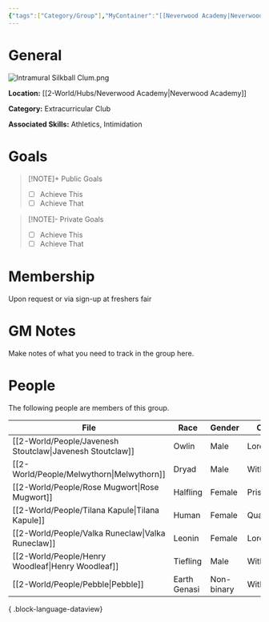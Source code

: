 ```yaml
---
{"tags":["Category/Group"],"MyContainer":"[[Neverwood Academy|Neverwood Academy]]","MyCategory":"Extracurricular Club","image":"Intramural Silkball Clum.png","obsidianUIMode":"preview","leaders":null,"staff":null,"members":null,"initiates":null,"primary_contact":null,"Skill1":"Athletics","Skill2":"Intimidation","dg-publish":true,"permalink":"/2-world/groups/intramural-silkball-club/","dgPassFrontmatter":true,"updated":"2025-09-29T12:50:14.000+01:00"}
---
```



# General

![Intramural Silkball Clum.png](/img/user/z_Assets/Extracurriculars/Intramural%20Silkball%20Clum.png)

**Location:** [[2-World/Hubs/Neverwood Academy\|Neverwood Academy]]

**Category:** Extracurricular Club

**Associated Skills:** Athletics, Intimidation
# Goals

> [!NOTE]+ Public Goals
> - [ ] Achieve This
> - [ ] Achieve That

> [!NOTE]- Private Goals
> - [ ] Achieve This
> - [ ] Achieve That

# Membership
Upon request or via sign-up at freshers fair

# GM Notes

Make notes of what you need to track in the group here. 


# People

The following people are members of this group.  


| File                                                         | Race         | Gender     | College     |
| ------------------------------------------------------------ | ------------ | ---------- | ----------- |
| [[2-World/People/Javenesh Stoutclaw\|Javenesh Stoutclaw]] | Owlin        | Male       | Lorehold    |
| [[2-World/People/Melwythorn\|Melwythorn]]                 | Dryad        | Male       | Witherbloom |
| [[2-World/People/Rose Mugwort\|Rose Mugwort]]             | Halfling     | Female     | Prismari    |
| [[2-World/People/Tilana Kapule\|Tilana Kapule]]           | Human        | Female     | Quandrix    |
| [[2-World/People/Valka Runeclaw\|Valka Runeclaw]]         | Leonin       | Female     | Lorehold    |
| [[2-World/People/Henry Woodleaf\|Henry Woodleaf]]         | Tiefling     | Male       | Witherbloom |
| [[2-World/People/Pebble\|Pebble]]                         | Earth Genasi | Non-binary | Witherbloom |

{ .block-language-dataview}
